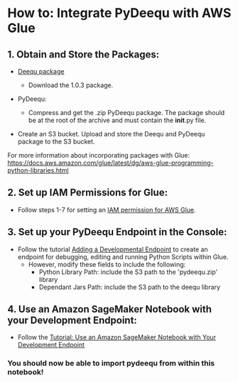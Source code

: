 # How to: Integrate PyDeequ with AWS Glue 


## 1. Obtain and Store the Packages: 

- [Deequ package](https://mvnrepository.com/artifact/com.amazon.deequ/deequ/1.0.3)
     - Download the 1.0.3 package. 
     
- PyDeequ: 
     - Compress and get the .zip PyDeequ package. The package should be at the root of the archive and must contain the __init__.py file. 
     
- Create an S3 bucket. Upload and store the Deequ and PyDeequ package to the S3 bucket.
 
 For more information about incorporating packages with Glue: 
 https://docs.aws.amazon.com/glue/latest/dg/aws-glue-programming-python-libraries.html

## 2. Set up IAM Permissions for Glue:
 - Follow steps 1-7 for setting an [IAM permission for AWS Glue](https://docs.aws.amazon.com/glue/latest/dg/getting-started-access.html).

## 3. Set up your PyDeequ Endpoint in the Console: 

 - Follow the tutorial [Adding a Developmental Endpoint](https://docs.aws.amazon.com/glue/latest/dg/add-dev-endpoint.html) to create an endpoint for debugging, editing and running Python Scripts within Glue.
     - However, modify these fields to include the following: 
         - Python Library Path: include the S3 path to the 'pydeequ.zip' library
         - Dependant Jars Path: include the S3 path to the  deequ library

## 4. Use an Amazon SageMaker Notebook with your Development Endpoint: 
   - Follow the [Tutorial: Use an Amazon SageMaker Notebook with Your Development Endpoint](https://docs.aws.amazon.com/glue/latest/dg/dev-endpoint-tutorial-sage.html)

### You should now be able to import pydeequ from within this notebook! 